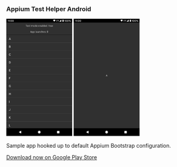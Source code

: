 ### Appium Test Helper Android  
<img src="web/screenshot_1.png" alt="screenshot 1" width="175" />&nbsp;<img src="web/screenshot_2.png" alt="screenshot 2" width="175" />   
  
Sample app hooked up to default Appium Bootstrap configuration.
  
[Download now on Google Play Store](https://play.google.com/store/apps/details?id=com.sengami.sample_testable_app_android)